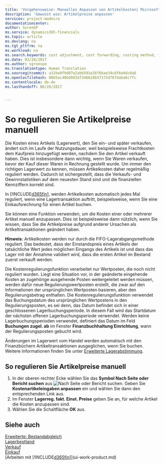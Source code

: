 ```yaml
---
title: 'Vorgehensweise: Manuelles Anpassen von Artikelkosten| Microsoft Docs'
description: 'Gewusst wie: Artikelpreise anpassen'
services: project-madeira
documentationcenter: 
author: SorenGP
ms.service: dynamics365-financials
ms.topic: article
ms.devlang: na
ms.tgt_pltfrm: na
ms.workload: na
ms.search.keywords: cost adjustment, cost forwarding, costing method, inventory valuation, costing
ms.date: 03/28/2017
ms.author: sgroespe
ms.translationtype: Human Translation
ms.sourcegitcommit: a31be0f9d07e2abb591e26f6bae34c6f6e4dcda6
ms.openlocfilehash: 00b5ac40bd0d3df346618b57173df67daba6c7fc
ms.contentlocale: de-de
ms.lasthandoff: 06/26/2017


---
```

# So regulieren Sie Artikelpreise manuell
<a id="how-to-adjust-item-costs-manually" class="xliff"></a>
Die Kosten eines Artikels (Lagerwert), den Sie ein- und später verkaufen, ändert sich im Laufe der Nutzungsdauer, weil beispielsweise Frachtkosten dem Kaufpreis hinzugefügt werden, nachdem Sie den Artikel verkauft haben. Dies ist insbesondere dann wichtig, wenn Sie Waren verkaufen, bevor der Kauf dieser Waren in Rechnung gestellt wurde. Um immer den richtigen Lagerwert zu kennen, müssen Artikelkosten daher regelmäßig reguliert werden. Dadurch ist sichergestellt, dass die Verkaufs- und Gewinnstatistiken auf dem neuesten Stand sind und die finanziellen Kennziffern korrekt sind.

In [!INCLUDE[d365fin](includes/d365fin_md.md)], werden Artikelkosten automatisch jedes Mal reguliert, wenn eine Lagertransaktion auftritt, beispielsweise, wenn Sie eine Einkaufsrechnung für einen Artikel buchen.

Sie können eine Funktion verwenden, um die Kosten einer oder mehrerer Artikel manuell anzupassen. Dies ist beispielsweise dann nützlich, wenn Sie wissen, dass Sie die Artikelpreise aufgrund anderer Ursachen als Artikeltransaktionen geändert haben.

**Hinweis**: Artikelkosten werden nur durch die FIFO-Lagerabgangsmethode reguliert. Das bedeutet, dass der Einstandspreis eines Artikels der tatsächliche Wert jedes möglichen Eingangs des Artikels ist und dass das Lager mit der Annahme validiert wird, dass die ersten Artikel im Bestand zuerst verkauft werden.

Die Kostenregulierungsfunktion verarbeitet nur Wertposten, die noch nicht reguliert wurden. Liegt eine Situation vor, in der geänderte eingehende Kosten an zugehörige ausgehende Posten weitergeleitet werden müssen, werden dafür neue Regulierungswertposten erstellt, die zwar auf den Informationen der ursprünglichen Wertposten basieren, aber den Regulierungsbetrag enthalten. Die Kostenregulierungsfunktion verwendet das Buchungsdatum des ursprünglichen Wertpostens in den Regulierungsposten, es sei denn, das Datum befindet sich in einer geschlossenen Lagerbuchungsperiode. In diesem Fall wird das Startdatum der nächsten offenen Lagerbuchungsperiode verwendet. Werden keine Lagerbuchungsperioden verwendet, definiert das Datum im Feld **Buchungen zugel. ab** im Fenster **Finanzbuchhaltung Einrichtung**, wann der Regulierungsposten gebucht wird.

Änderungen im Lagerwert vom Handel werden automatisch mit den Finanzbüchern Artikeltransaktionen ausgeglichen, wenn Sie buchen. Weitere Informationen finden Sie unter [Erweiterte Lagerabstimmung](advanced-inventory-reconciliation.md).

## So regulieren Sie Artikelpreise manuell
<a id="to-adjust-item-costs-manually" class="xliff"></a>
1. In der oberen rechter Ecke wählen Sie das **Symbol Nach Seite oder Bericht suchen** aus ![Nach Seite oder Bericht suchen](media/ui-search/search_small.png "Symbol nach Seite oder Bericht suchen"). Geben Sie **Kostenartikeleingaben anpassen** ein und wählen Sie dann den entsprechenden Link aus.
2. Im Fenster **Lagerreg. fakt. Einst. Preise** geben Sie an, für welche Artikel die Kosten anzupassen sind.
3. Wählen Sie die Schaltfläche **OK** aus.

## Siehe auch
<a id="see-also" class="xliff"></a>
[Erweiterte: Bestandabgleich](advanced-inventory-reconciliation.md)  
[Lagerbesttand](inventory-manage-inventory.md)  
[Verkauf](sales-manage-sales.md)  
[Einkauf](purchasing-manage-purchasing.md)  
[Arbeiten mit [!INCLUDE[d365fin](includes/d365fin_md.md)]](ui-work-product.md)


